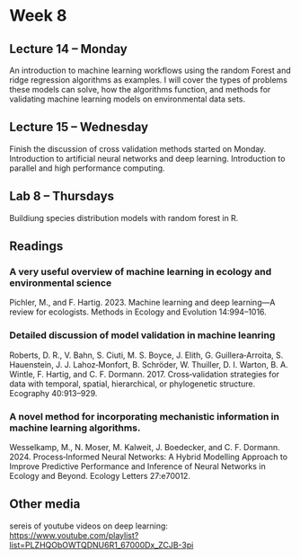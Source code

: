 # Week 8

## Lecture 14 – Monday
An introduction to machine learning workflows using the random Forest and ridge regression algorithms as examples. I will cover the types of problems these models can solve, how the algorithms function, and methods for validating machine learning models on environmental data sets. 


## Lecture 15 – Wednesday
Finish the discussion of cross validation methods started on Monday. 
Introduction to artificial neural networks and deep learning.
Introduction to parallel and high performance computing. 

## Lab 8 – Thursdays
Buildiung species distribution models with random forest in R. 

## Readings 
### A very useful overview of machine learning in ecology and environmental science
Pichler, M., and F. Hartig. 2023. Machine learning and deep learning—A review for ecologists. Methods in Ecology and Evolution 14:994–1016.

### Detailed discussion of model validation in machine leanring 
Roberts, D. R., V. Bahn, S. Ciuti, M. S. Boyce, J. Elith, G. Guillera‐Arroita, S. Hauenstein, J. J. Lahoz‐Monfort, B. Schröder, W. Thuiller, D. I. Warton, B. A. Wintle, F. Hartig, and C. F. Dormann. 2017. Cross‐validation strategies for data with temporal, spatial, hierarchical, or phylogenetic structure. Ecography 40:913–929.

### A novel method for incorporating mechanistic information in machine learning algorithms. 
Wesselkamp, M., N. Moser, M. Kalweit, J. Boedecker, and C. F. Dormann. 2024. Process‐Informed Neural Networks: A Hybrid Modelling Approach to Improve Predictive Performance and Inference of Neural Networks in Ecology and Beyond. Ecology Letters 27:e70012.

## Other media 
sereis of youtube videos on deep learning:
https://www.youtube.com/playlist?list=PLZHQObOWTQDNU6R1_67000Dx_ZCJB-3pi